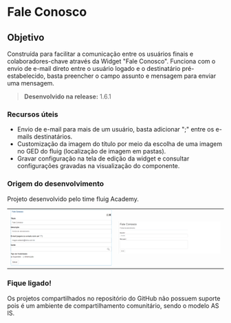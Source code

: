 # Fale Conosco

Objetivo
----
Construída para facilitar a comunicação entre os usuários finais e colaboradores-chave através da Widget "Fale Conosco". Funciona com o envio de e-mail direto entre o usuário logado e o destinatário pré-estabelecido, basta preencher o campo assunto e mensagem para enviar uma mensagem.

> **Desenvolvido na release:** 1.6.1

### Recursos úteis

* Envio de e-mail para mais de um usuário, basta adicionar ";" entre os e-mails destinatários.
* Customização da imagem do título por meio da escolha de uma imagem no GED do fluig (localização de imagem em pastas).
* Gravar configuração na tela de edição da widget e consultar configurações gravadas na visualização do componente.

### Origem do desenvolvimento

Projeto desenvolvido pelo time fluig Academy.

<table>
  <tr>
    <td>
      <a href="https://github.com/fluig/Fale-conosco/blob/master/Imagens/configura%C3%A7%C3%A3o.png">
        <img src="https://github.com/fluig/Fale-conosco/blob/master/Imagens/configura%C3%A7%C3%A3o.png" alt="Screenshot 1">
      </a>
    </td>
    <td>
      <a href="https://github.com/fluig/Fale-conosco/blob/master/Imagens/exemplo%20da%20tela.png">
        <img src="https://github.com/fluig/Fale-conosco/blob/master/Imagens/exemplo%20da%20tela.png" alt="Screenshot 2">
      </a>
    </td>
  </tr>
</table>

### Fique ligado!

Os projetos compartilhados no repositório do GitHub não possuem suporte pois é um ambiente de compartilhamento comunitário, sendo o modelo AS IS. 

